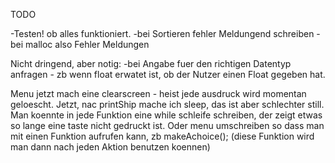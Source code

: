 
TODO

-Testen! ob alles funktioniert.
-bei Sortieren fehler Meldungend schreiben
-bei malloc also Fehler Meldungen

Nicht dringend, aber notig:
-bei Angabe fuer den richtigen Datentyp anfragen - zb wenn float erwatet ist, ob der Nutzer
einen Float gegeben hat.

Menu jetzt mach eine clearscreen - heist jede ausdruck wird momentan geloescht.
Jetzt, nac printShip mache ich sleep, das ist aber schlechter still.
Man koennte in jede Funktion eine while schleife schreiben, der zeigt etwas so lange
eine  taste nicht gedruckt ist. Oder menu umschreiben so dass man mit einen Funktion 
aufrufen kann, zb makeAchoice(); (diese Funktion wird man dann nach jeden Aktion benutzen koennen)


